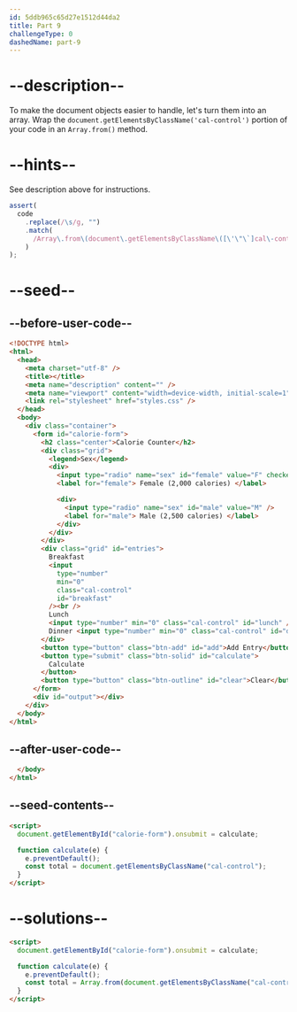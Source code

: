 ```yaml
---
id: 5ddb965c65d27e1512d44da2
title: Part 9
challengeType: 0
dashedName: part-9
---
```


# --description--

To make the document objects easier to handle, let's turn them into an array. Wrap the `document.getElementsByClassName('cal-control')` portion of your code in an `Array.from()` method.

# --hints--

See description above for instructions.

```js
assert(
  code
    .replace(/\s/g, "")
    .match(
      /Array\.from\(document\.getElementsByClassName\([\'\"\`]cal\-control[\'\"\`]\)\)/
    )
);
```

# --seed--

## --before-user-code--

```html
<!DOCTYPE html>
<html>
  <head>
    <meta charset="utf-8" />
    <title></title>
    <meta name="description" content="" />
    <meta name="viewport" content="width=device-width, initial-scale=1" />
    <link rel="stylesheet" href="styles.css" />
  </head>
  <body>
    <div class="container">
      <form id="calorie-form">
        <h2 class="center">Calorie Counter</h2>
        <div class="grid">
          <legend>Sex</legend>
          <div>
            <input type="radio" name="sex" id="female" value="F" checked />
            <label for="female"> Female (2,000 calories) </label>

            <div>
              <input type="radio" name="sex" id="male" value="M" />
              <label for="male"> Male (2,500 calories) </label>
            </div>
          </div>
        </div>
        <div class="grid" id="entries">
          Breakfast
          <input
            type="number"
            min="0"
            class="cal-control"
            id="breakfast"
          /><br />
          Lunch
          <input type="number" min="0" class="cal-control" id="lunch" /><br />
          Dinner <input type="number" min="0" class="cal-control" id="dinner" />
        </div>
        <button type="button" class="btn-add" id="add">Add Entry</button>
        <button type="submit" class="btn-solid" id="calculate">
          Calculate
        </button>
        <button type="button" class="btn-outline" id="clear">Clear</button>
      </form>
      <div id="output"></div>
    </div>
  </body>
</html>
```

## --after-user-code--

```html
  </body>
</html>
```

## --seed-contents--

```html
<script>
  document.getElementById("calorie-form").onsubmit = calculate;

  function calculate(e) {
    e.preventDefault();
    const total = document.getElementsByClassName("cal-control");
  }
</script>
```

# --solutions--

```html
<script>
  document.getElementById("calorie-form").onsubmit = calculate;

  function calculate(e) {
    e.preventDefault();
    const total = Array.from(document.getElementsByClassName("cal-control"));
  }
</script>
```

